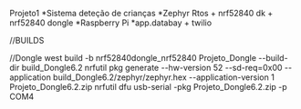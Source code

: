 Projeto1
  *Sistema deteção de crianças
  *Zephyr Rtos + nrf52840 dk + nrf52840 dongle
  *Raspberry Pi
  *app.databay + twilio

  //BUILDS

  //Dongle
  west build -b nrf52840dongle_nrf52840 Projeto_Dongle --build-dir build_Dongle6.2
nrfutil pkg generate --hw-version 52 --sd-req=0x00 --application build_Dongle6.2/zephyr/zephyr.hex --application-version 1 Projeto_Dongle6.2.zip
nrfutil dfu usb-serial -pkg Projeto_Dongle6.2.zip -p COM4
